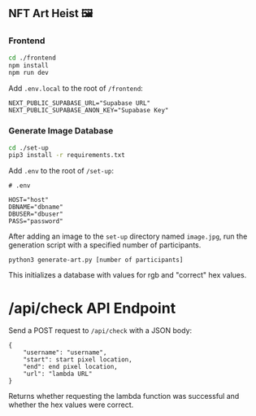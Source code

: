 ## NFT Art Heist 🖼

### Frontend
```bash
cd ./frontend
npm install
npm run dev
```

Add `.env.local` to the root of `/frontend`:
```
NEXT_PUBLIC_SUPABASE_URL="Supabase URL"
NEXT_PUBLIC_SUPABASE_ANON_KEY="Supabase Key"
```

### Generate Image Database
```bash
cd ./set-up
pip3 install -r requirements.txt
```

Add `.env` to the root of `/set-up`:
```
# .env 

HOST="host"
DBNAME="dbname"
DBUSER="dbuser"
PASS="password"
```

After adding an image to the `set-up` directory named `image.jpg`, run the generation script with a specified number of participants.
```
python3 generate-art.py [number of participants]
```
This initializes a database with values for rgb and "correct" hex values.

# /api/check API Endpoint
Send a POST request to `/api/check` with a JSON body:
```
{
    "username": "username",
    "start": start pixel location,
    "end": end pixel location,
    "url": "lambda URL"
}
```
Returns whether requesting the lambda function was successful and whether the hex values were correct.
